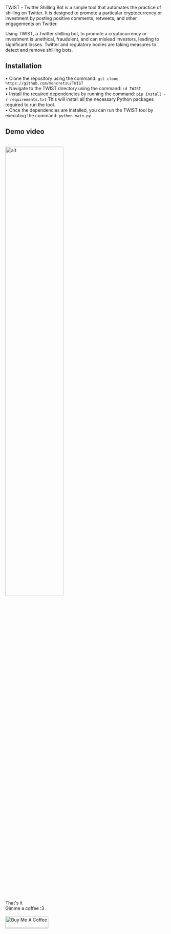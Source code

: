 TWIST - Twitter Shilling Bot is a simple tool that automates the practice of shilling on Twitter. It is designed to promote a particular cryptocurrency or investment by posting positive comments, retweets, and other engagements on Twitter.

Using TWIST, a Twitter shilling bot, to promote a cryptocurrency or investment is unethical, fraudulent, and can mislead investors, leading to significant losses. Twitter and regulatory bodies are taking measures to detect and remove shilling bots.

Installation
----------
• Clone the repository using the command: ```git clone https://github.com/mencretsu/TWIST```<br>
• Navigate to the TWIST directory using the command: ```cd TWIST```<br>
• Install the required dependencies by running the command: ```pip install -r requirements.txt``` This will install all the necessary Python packages required to run the tool.<br>
• Once the dependencies are installed, you can run the TWIST tool by executing the command: ```python main.py```

Demo video
----------
<br>
<img src="https://telegra.ph/file/17734112ff3ed4c52fb05.gif" alt="alt" width="60%" height="60%">

That's it<br>Gimme a coffee :3<br><br>
<a href="https://www.buymeacoffee.com/mencretsu" target="_blank"><img src="https://www.buymeacoffee.com/assets/img/guidelines/download-assets-sm-1.svg" alt="Buy Me A Coffee" style="height: 36px !important;width: 134px !important;box-shadow: 0px 3px 2px 0px rgba(190, 190, 190, 0.5) !important;-webkit-box-shadow: 0px 3px 2px 0px rgba(190, 190, 190, 0.5) !important;" ></a>
